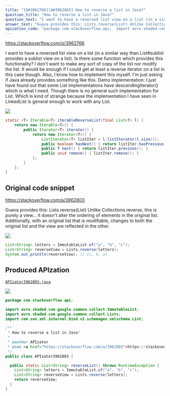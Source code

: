 ```yaml
---
title: "[Q#3962766][A#3962803] How to reverse a list in Java?"
question_title: "How to reverse a list in Java?"
question_text: "I want to have a reversed list view on a list (in a similar way than List#sublist provides a sublist view on a list). Is there some function which provides this functionality? I don't want to make any sort of copy of the list nor modify the list. It would be enough if I could get at least a reverse iterator on a list in this case though. Also, I know how to implement this myself. I'm just asking if Java already provides something like this. Demo implementation: I just have found out that some List implementations have descendingIterator() which is what I need. Though there is no general such implementation for List. Which is kind of strange because the implementation I have seen in LinkedList is general enough to work with any List."
answer_text: "Guava provides this: Lists.reverse(List) Unlike Collections.reverse, this is purely a view... it doesn't alter the ordering of elements in the original list. Additionally, with an original list that is modifiable, changes to both the original list and the view are reflected in the other."
apization_code: "package com.stackoverflow.api;  import avro.shaded.com.google.common.collect.ImmutableList; import avro.shaded.com.google.common.collect.Lists; import com.sun.xml.internal.bind.v2.schemagen.xmlschema.List;  /**  * How to reverse a list in Java?  *  * @author APIzator  * @see <a href=\"https://stackoverflow.com/a/3962803\">https://stackoverflow.com/a/3962803</a>  */ public class APIzator3962803 {    public static List<String> reverseList() throws RuntimeException {     List<String> letters = ImmutableList.of(\"a\", \"b\", \"c\");     List<String> reverseView = Lists.reverse(letters);     return reverseView;   } }"
---
```


https://stackoverflow.com/q/3962766

I want to have a reversed list view on a list (in a similar way than List#sublist provides a sublist view on a list). Is there some function which provides this functionality?
I don&#x27;t want to make any sort of copy of the list nor modify the list.
It would be enough if I could get at least a reverse iterator on a list in this case though.
Also, I know how to implement this myself. I&#x27;m just asking if Java already provides something like this.
Demo implementation:
I just have found out that some List implementations have descendingIterator() which is what I need. Though there is no general such implementation for List. Which is kind of strange because the implementation I have seen in LinkedList is general enough to work with any List.


<div class="code-logo"><img src="/stackoverflow.png" /></div>

```java
static <T> Iterable<T> iterableReverseList(final List<T> l) {
    return new Iterable<T>() {
        public Iterator<T> iterator() {
            return new Iterator<T>() {
                ListIterator<T> listIter = l.listIterator(l.size());                    
                public boolean hasNext() { return listIter.hasPrevious(); }
                public T next() { return listIter.previous(); }
                public void remove() { listIter.remove(); }                 
            };
        }
    };
}
```


## Original code snippet

https://stackoverflow.com/a/3962803

Guava provides this: Lists.reverse(List)
Unlike Collections.reverse, this is purely a view... it doesn&#x27;t alter the ordering of elements in the original list. Additionally, with an original list that is modifiable, changes to both the original list and the view are reflected in the other.

<div class="code-logo"><img src="/stackoverflow.png" /></div>

```java
List<String> letters = ImmutableList.of("a", "b", "c");
List<String> reverseView = Lists.reverse(letters); 
System.out.println(reverseView); // [c, b, a]
```

## Produced APIzation

[`APIzator3962803.java`](https://github.com/pasqualesalza/apization-temp-data/raw/master/search/APIzator3962803.java)

<div class="code-logo"><img src="/apizator.png" /></div>

```java
package com.stackoverflow.api;

import avro.shaded.com.google.common.collect.ImmutableList;
import avro.shaded.com.google.common.collect.Lists;
import com.sun.xml.internal.bind.v2.schemagen.xmlschema.List;

/**
 * How to reverse a list in Java?
 *
 * @author APIzator
 * @see <a href="https://stackoverflow.com/a/3962803">https://stackoverflow.com/a/3962803</a>
 */
public class APIzator3962803 {

  public static List<String> reverseList() throws RuntimeException {
    List<String> letters = ImmutableList.of("a", "b", "c");
    List<String> reverseView = Lists.reverse(letters);
    return reverseView;
  }
}

```